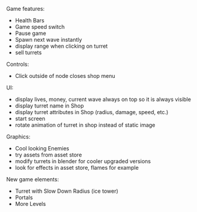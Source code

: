 Game features:
- Health Bars
- Game speed switch
- Pause game
- Spawn next wave instantly
- display range when clicking on turret
- sell turrets

Controls:
- Click outside of node closes shop menu

UI:
- display lives, money, current wave always on top so it is always visible
- display turret name in Shop
- display turret attributes in Shop (radius, damage, speed, etc.)
- start screen
- rotate animation of turret in shop instead of static image

Graphics:
- Cool looking Enemies
- try assets from asset store
- modify turrets in blender for cooler upgraded versions
- look for effects in asset store, flames for example

New game elements:
- Turret with Slow Down Radius (ice tower)
- Portals
- More Levels